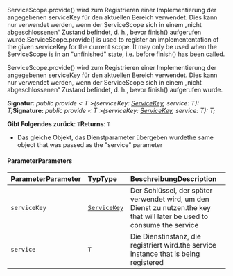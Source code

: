 <span data-ttu-id="8ebce-p101">ServiceScope.provide() wird zum Registrieren einer Implementierung der angegebenen serviceKey für den aktuellen Bereich verwendet. Dies kann nur verwendet werden, wenn der ServiceScope sich in einem „nicht abgeschlossenen“ Zustand befindet, d. h., bevor finish() aufgerufen wurde.</span><span class="sxs-lookup"><span data-stu-id="8ebce-p101">ServiceScope.provide() is used to register an implemententation of the given serviceKey for the current scope. It may only be used when the ServiceScope is in an "unfinished" state, i.e. before finish() has been called.</span></span>




ServiceScope.provide() wird zum Registrieren einer Implementierung der angegebenen serviceKey für den aktuellen Bereich verwendet. Dies kann nur verwendet werden, wenn der ServiceScope sich in einem „nicht abgeschlossenen“ Zustand befindet, d. h., bevor finish() aufgerufen wurde.

<span data-ttu-id="8ebce-104">**Signatur:** _public provide < T >(serviceKey: [ServiceKey](../sp-core-library/servicekey.md)<T>, service: T): T;_</span><span class="sxs-lookup"><span data-stu-id="8ebce-104">**Signature:** _public provide < T >(serviceKey: [ServiceKey](../sp-core-library/servicekey.md)<T>, service: T): T;_</span></span>

<span data-ttu-id="8ebce-105">**Gibt Folgendes zurück**: `T`</span><span class="sxs-lookup"><span data-stu-id="8ebce-105">**Returns**: `T`</span></span>



- <span data-ttu-id="8ebce-106">Das gleiche Objekt, das Dienstparameter übergeben wurde</span><span class="sxs-lookup"><span data-stu-id="8ebce-106">the same object that was passed as the "service" parameter</span></span>

#### <a name="parameters"></a><span data-ttu-id="8ebce-107">Parameter</span><span class="sxs-lookup"><span data-stu-id="8ebce-107">Parameters</span></span>


| <span data-ttu-id="8ebce-108">Parameter</span><span class="sxs-lookup"><span data-stu-id="8ebce-108">Parameter</span></span>    | <span data-ttu-id="8ebce-109">Typ</span><span class="sxs-lookup"><span data-stu-id="8ebce-109">Type</span></span>    | <span data-ttu-id="8ebce-110">Beschreibung</span><span class="sxs-lookup"><span data-stu-id="8ebce-110">Description</span></span> |
|:-------------|:---------------|:------------|
| `serviceKey`    | [`ServiceKey`](../sp-core-library/servicekey.md)<T> | <span data-ttu-id="8ebce-111">Der Schlüssel, der später verwendet wird, um den Dienst zu nutzen.</span><span class="sxs-lookup"><span data-stu-id="8ebce-111">the key that will later be used to consume the service</span></span> |
| `service`    | `T` | <span data-ttu-id="8ebce-112">Die Dienstinstanz, die registriert wird.</span><span class="sxs-lookup"><span data-stu-id="8ebce-112">the service instance that is being registered</span></span> |


